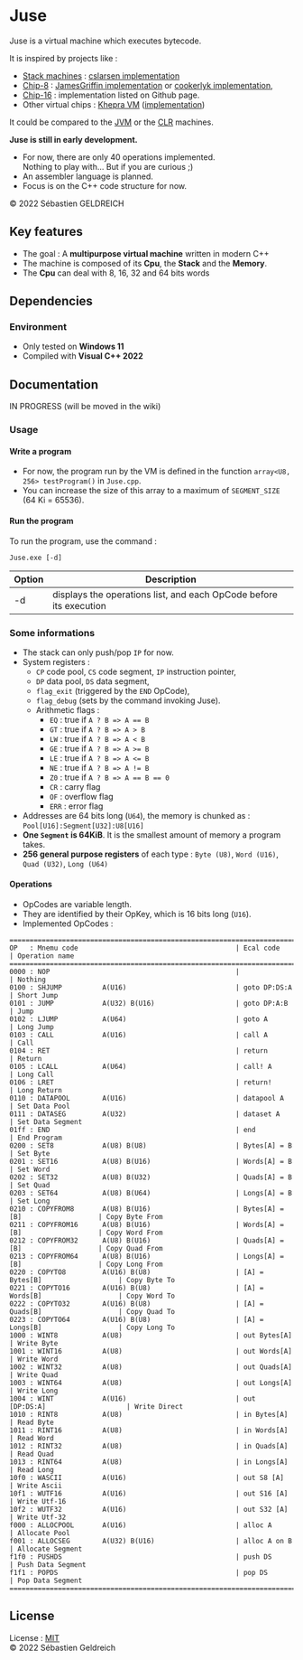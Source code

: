 # Juse

Juse is a virtual machine which executes bytecode.

It is inspired by projects like :

- [Stack machines](https://en.wikipedia.org/wiki/Stack_machine) : [cslarsen implementation](https://github.com/cslarsen/stack-machine)
- [Chip-8](https://fr.wikipedia.org/wiki/CHIP-8) : [JamesGriffin implementation](https://github.com/JamesGriffin/CHIP-8-Emulator) or [cookerlyk implementation](https://github.com/cookerlyk/Chip8),
- [Chip-16](https://github.com/chip16/chip16) : implementation listed on Github page.
- Other virtual chips : [Khepra VM](https://github.com/tykel/khepra-vm) ([implementation](https://github.com/tykel/qpra))

It could be compared to the [JVM](https://en.wikipedia.org/wiki/Java_virtual_machine) or the [CLR](https://en.wikipedia.org/wiki/Common_Language_Runtime) machines.

**Juse is still in early development.**

- For now, there are only 40 operations implemented.  
    Nothing to play with... But if you are curious ;)
- An assembler language is planned.
- Focus is on the C++ code structure for now.

&copy; 2022 Sébastien GELDREICH

## Key features

- The goal : A **multipurpose virtual machine** written in modern C++
- The machine is composed of its **Cpu**, the **Stack** and the **Memory**.
- The **Cpu** can deal with 8, 16, 32 and 64 bits words

## Dependencies

### Environment

* Only tested on **Windows 11**
* Compiled with **Visual C++ 2022**

## Documentation

IN PROGRESS (will be moved in the wiki)

### Usage

#### Write a program

- For now, the program run by the VM is defined in the function `array<U8, 256> testProgram()` in `Juse.cpp`.
- You can increase the size of this array to a maximum of `SEGMENT_SIZE` (64 Ki = 65536).

#### Run the program

To run the program, use the command :
```
Juse.exe [-d]
```
| Option | Description                                                        |
|--------|--------------------------------------------------------------------|
| -d     | displays the operations list, and each OpCode before its execution |

### Some informations

- The stack can only push/pop `IP` for now.
- System registers :
    - `CP` code pool, `CS` code segment, `IP` instruction pointer,
    - `DP` data pool, `DS` data segment,
    - `flag_exit` (triggered by the `END` OpCode),
    - `flag_debug` (sets by the command invoking Juse).
    - Arithmetic flags :
        - `EQ` : true if `A ? B => A == B`
        - `GT` : true if `A ? B => A > B`
        - `LW` : true if `A ? B => A < B`
        - `GE` : true if `A ? B => A >= B`
        - `LE` : true if `A ? B => A <= B`
        - `NE` : true if `A ? B => A != B`
        - `Z0` : true if `A ? B => A == B == 0`
        - `CR` : carry flag
        - `OF` : overflow flag
        - `ERR` : error flag
- Addresses are 64 bits long (`U64`), the memory is chunked as : `Pool[U16]:Segment[U32]:U8[U16]`
- **One `Segment` is 64KiB**. It is the smallest amount of memory a program takes.
- **256 general purpose registers** of each type : `Byte (U8)`, `Word (U16)`, `Quad (U32)`, `Long (U64)`

#### Operations 

- OpCodes are variable length.
- They are identified by their OpKey, which is 16 bits long (`U16`).
- Implemented OpCodes :
```
===============================================================================================================
OP   : Mnemu code                                       | Ecal code                        | Operation name
===============================================================================================================
0000 : NOP                                              |                                  | Nothing
0100 : SHJUMP          A(U16)                           | goto DP:DS:A                     | Short Jump
0101 : JUMP            A(U32) B(U16)                    | goto DP:A:B                      | Jump
0102 : LJUMP           A(U64)                           | goto A                           | Long Jump
0103 : CALL            A(U16)                           | call A                           | Call
0104 : RET                                              | return                           | Return
0105 : LCALL           A(U64)                           | call! A                          | Long Call
0106 : LRET                                             | return!                          | Long Return
0110 : DATAPOOL        A(U16)                           | datapool A                       | Set Data Pool
0111 : DATASEG         A(U32)                           | dataset A                        | Set Data Segment
01ff : END                                              | end                              | End Program
0200 : SET8            A(U8) B(U8)                      | Bytes[A] = B                     | Set Byte
0201 : SET16           A(U8) B(U16)                     | Words[A] = B                     | Set Word
0202 : SET32           A(U8) B(U32)                     | Quads[A] = B                     | Set Quad
0203 : SET64           A(U8) B(U64)                     | Longs[A] = B                     | Set Long
0210 : COPYFROM8       A(U8) B(U16)                     | Bytes[A] = [B]                   | Copy Byte From
0211 : COPYFROM16      A(U8) B(U16)                     | Words[A] = [B]                   | Copy Word From
0212 : COPYFROM32      A(U8) B(U16)                     | Quads[A] = [B]                   | Copy Quad From
0213 : COPYFROM64      A(U8) B(U16)                     | Longs[A] = [B]                   | Copy Long From
0220 : COPYTO8         A(U16) B(U8)                     | [A] = Bytes[B]                   | Copy Byte To
0221 : COPYTO16        A(U16) B(U8)                     | [A] = Words[B]                   | Copy Word To
0222 : COPYTO32        A(U16) B(U8)                     | [A] = Quads[B]                   | Copy Quad To
0223 : COPYTO64        A(U16) B(U8)                     | [A] = Longs[B]                   | Copy Long To
1000 : WINT8           A(U8)                            | out Bytes[A]                     | Write Byte
1001 : WINT16          A(U8)                            | out Words[A]                     | Write Word
1002 : WINT32          A(U8)                            | out Quads[A]                     | Write Quad
1003 : WINT64          A(U8)                            | out Longs[A]                     | Write Long
1004 : WINT            A(U16)                           | out [DP:DS:A]                    | Write Direct
1010 : RINT8           A(U8)                            | in Bytes[A]                      | Read Byte
1011 : RINT16          A(U8)                            | in Words[A]                      | Read Word
1012 : RINT32          A(U8)                            | in Quads[A]                      | Read Quad
1013 : RINT64          A(U8)                            | in Longs[A]                      | Read Long
10f0 : WASCII          A(U16)                           | out S8 [A]                       | Write Ascii
10f1 : WUTF16          A(U16)                           | out S16 [A]                      | Write Utf-16
10f2 : WUTF32          A(U16)                           | out S32 [A]                      | Write Utf-32
f000 : ALLOCPOOL       A(U16)                           | alloc A                          | Allocate Pool
f001 : ALLOCSEG        A(U32) B(U16)                    | alloc A on B                     | Allocate Segment
f1f0 : PUSHDS                                           | push DS                          | Push Data Segment
f1f1 : POPDS                                            | pop DS                           | Pop Data Segment
===============================================================================================================
```

## License

License : [MIT](LICENSE)  
&copy; 2022 Sébastien Geldreich

